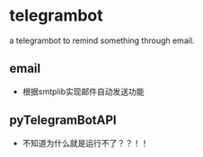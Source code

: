 # telegrambot
a telegrambot to remind something through email.

## email
* 根据smtplib实现邮件自动发送功能

## pyTelegramBotAPI
* 不知道为什么就是运行不了？？！！
